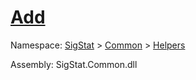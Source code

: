 # [Add](./HierarchyElement-100664010.md)

Namespace: [SigStat]() > [Common](./../../README.md) > [Helpers](./../README.md)

Assembly: SigStat.Common.dll


